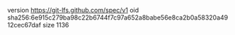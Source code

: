 version https://git-lfs.github.com/spec/v1
oid sha256:6e915c279ba98c22b6744f7c97a652a8babe56e8ca2b0a58320a4912cec67daf
size 1136
